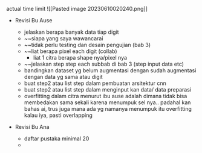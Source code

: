 actual time limit
![[Pasted image 20230610020240.png]]
- Revisi Bu Ause
	- jelaskan berapa banyak data tiap digit 
	- ~~siapa yang saya wawancarai
	- ~~tidak perlu testing dan desain pengujian (bab 3)
	- ~~liat berapa pixel each digit (collab)
		- liat 1 citra berapa shape nya/pixel nya
	- ~~jelaskan step step each subbab di bab 3 (step input data etc)
	- bandingkan dataset yg belum augmentasi dengan sudah augmentasi dengan data yg sama atau digit
	- buat step2 atau list step dalam pembuatan arsitektur cnn
	- buat step2 atau list step dalam menginput kan data/ data preparasi
	- overfitting dalam citra menurut ibu ause adalah dimana tidak bisa membedakan sama sekali karena menumpuk sel nya.. padahal kan bahas ai, trus juga mana ada yg namanya menumpuk itu overfitting kalau iya, pasti overlapping

- Revisi Bu Ana
	- daftar pustaka minimal 20
	- 